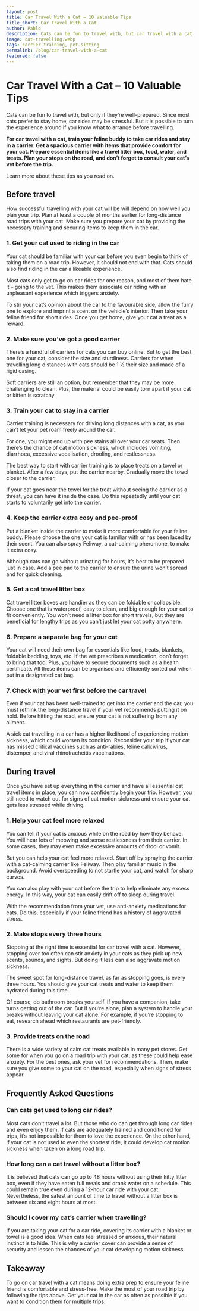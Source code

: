 ```yaml
---
layout: post
title: Car Travel With a Cat – 10 Valuable Tips 
title_short: Car Travel With a Cat
author: Pablo
description: Cats can be fun to travel with, but car travel with a cat requires preparations. Read on to discover 10 tips to help you plan travelling with your furry friend.
image: cat-travelling.webp
tags: carrier training, pet-sitting
permalink: /blog/car-travel-with-a-cat
featured: false
---
```

# Car Travel With a Cat – 10 Valuable Tips 
Cats can be fun to travel with, but only if they’re well-prepared. Since most cats prefer to stay home, car rides may be stressful. But it is possible to turn the experience around if you know what to arrange before travelling.

**For car travel with a cat, train your feline buddy to take car rides and stay in a carrier. Get a spacious carrier with items that provide comfort for your cat. Prepare essential items like a travel litter box, food, water, and treats. Plan your stops on the road, and don’t forget to consult your cat’s vet before the trip.**

Learn more about these tips as you read on.

## Before travel
How successful travelling with your cat will be will depend on how well you plan your trip. Plan at least a couple of months earlier for long-distance road trips with your cat. Make sure you prepare your cat by providing the necessary training and securing items to keep them in the car.

### 1. Get your cat used to riding in the car
Your cat should be familiar with your car before you even begin to think of taking them on a road trip. However, it should not end with that. Cats should also find riding in the car a likeable experience.

Most cats only get to go on car rides for one reason, and most of them hate it – going to the vet. This makes them associate car riding with an unpleasant experience which triggers anxiety.

To stir your cat’s opinion about the car to the favourable side, allow the furry one to explore and imprint a scent on the vehicle’s interior. Then take your feline friend for short rides. Once you get home, give your cat a treat as a reward. 

### 2. Make sure you’ve got a good carrier
There’s a handful of carriers for cats you can buy online. But to get the best one for your cat, consider the size and sturdiness. Carriers for when travelling long distances with cats should be 1 ½ their size and made of a rigid casing.

Soft carriers are still an option, but remember that they may be more challenging to clean. Plus, the material could be easily torn apart if your cat or kitten is scratchy.

### 3. Train your cat to stay in a carrier
Carrier training is necessary for driving long distances with a cat, as you can’t let your pet roam freely around the car.

For one, you might end up with pee stains all over your car seats. Then there’s the chance of cat motion sickness, which includes vomiting, diarrhoea, excessive vocalisation, drooling, and restlessness. 

The best way to start with carrier training is to place treats on a towel or blanket. After a few days, put the carrier nearby. Gradually move the towel closer to the carrier.

If your cat goes near the towel for the treat without seeing the carrier as a threat, you can have it inside the case. Do this repeatedly until your cat starts to voluntarily get into the carrier.

### 4. Keep the carrier extra cosy and pee-proof
Put a blanket inside the carrier to make it more comfortable for your feline buddy. Please choose the one your cat is familiar with or has been laced by their scent. You can also spray Feliway, a cat-calming pheromone, to make it extra cosy.

Although cats can go without urinating for hours, it’s best to be prepared just in case. Add a pee pad to the carrier to ensure the urine won’t spread and for quick cleaning.

### 5. Get a cat travel litter box
Cat travel litter boxes are handier as they can be foldable or collapsible. Choose one that is waterproof, easy to clean, and big enough for your cat to fit conveniently. You won’t need a litter box for short travels, but they are beneficial for lengthy trips as you can’t just let your cat potty anywhere.

### 6. Prepare a separate bag for your cat
Your cat will need their own bag for essentials like food, treats, blankets, foldable bedding, toys, etc. If the vet prescribes a medication, don’t forget to bring that too. Plus, you have to secure documents such as a health certificate. All these items can be organised and efficiently sorted out when put in a designated cat bag.

### 7. Check with your vet first before the car travel
Even if your cat has been well-trained to get into the carrier and the car, you must rethink the long-distance travel if your vet recommends putting it on hold. Before hitting the road, ensure your cat is not suffering from any ailment.

A sick cat travelling in a car has a higher likelihood of experiencing motion sickness, which could worsen its condition. Reconsider your trip if your cat has missed critical vaccines such as anti-rabies, feline calicivirus, distemper, and viral rhinotracheitis vaccinations. 

## During travel
Once you have set up everything in the carrier and have all essential cat travel items in place, you can now confidently begin your trip. However, you still need to watch out for signs of cat motion sickness and ensure your cat gets less stressed while driving.

### 1. Help your cat feel more relaxed
You can tell if your cat is anxious while on the road by how they behave. You will hear lots of meowing and sense restlessness from their carrier. In some cases, they may even make excessive amounts of drool or vomit.

But you can help your cat feel more relaxed. Start off by spraying the carrier with a cat-calming carrier like Feliway. Then play familiar music in the background. Avoid overspeeding to not startle your cat, and watch for sharp curves.

You can also play with your cat before the trip to help eliminate any excess energy. In this way, your cat can easily drift off to sleep during travel. 

With the recommendation from your vet, use anti-anxiety medications for cats. Do this, especially if your feline friend has a history of aggravated stress.

### 2. Make stops every three hours
Stopping at the right time is essential for car travel with a cat. However, stopping over too often can stir anxiety in your cats as they pick up new scents, sounds, and sights. But doing it less can also aggravate motion sickness.

The sweet spot for long-distance travel, as far as stopping goes, is every three hours. You should give your cat treats and water to keep them hydrated during this time.

Of course, do bathroom breaks yourself. If you have a companion, take turns getting out of the car. But if you’re alone, plan a system to handle your breaks without leaving your cat alone. For example, if you’re stopping to eat, research ahead which restaurants are pet-friendly.

### 3. Provide treats on the road
There is a wide variety of calm cat treats available in many pet stores. Get some for when you go on a road trip with your cat, as these could help ease anxiety. For the best ones, ask your vet for recommendations. Then, make sure you give some to your cat on the road, especially when signs of stress appear.

## Frequently Asked Questions
### Can cats get used to long car rides?
Most cats don’t travel a lot. But those who do can get through long car rides and even enjoy them. If cats are adequately trained and conditioned for trips, it’s not impossible for them to love the experience. On the other hand, if your cat is not used to even the shortest ride, it could develop cat motion sickness when taken on a long road trip.

### How long can a cat travel without a litter box?
It is believed that cats can go up to 48 hours without using their kitty litter box, even if they have eaten full meals and drank water on a schedule. This could remain true even during a 12-hour car ride with your cat. Nevertheless, the safest amount of time to travel without a litter box is between six and eight hours at most.

### Should I cover my cat’s carrier when travelling?
If you are taking your cat for a car ride, covering its carrier with a blanket or towel is a good idea. When cats feel stressed or anxious, their natural instinct is to hide. This is why a carrier cover can provide a sense of security and lessen the chances of your cat developing motion sickness.

## Takeaway
To go on car travel with a cat means doing extra prep to ensure your feline friend is comfortable and stress-free. Make the most of your road trip by following the tips above. Get your cat in the car as often as possible if you want to condition them for multiple trips.